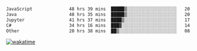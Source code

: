 <!--START_SECTION:waka-->

```txt
JavaScript              48 hrs 39 mins  █████▒░░░░░░░░░░░░░░░░░░░   20.83 %
Java                    48 hrs 35 mins  █████▒░░░░░░░░░░░░░░░░░░░   20.80 %
Jupyter                 41 hrs 37 mins  ████▒░░░░░░░░░░░░░░░░░░░░   17.82 %
C#                      34 hrs 16 mins  ███▓░░░░░░░░░░░░░░░░░░░░░   14.67 %
Other                   20 hrs 38 mins  ██▒░░░░░░░░░░░░░░░░░░░░░░   08.83 %
```

<!--END_SECTION:waka-->
[![wakatime](https://wakatime.com/badge/user/6c2f442e-41b4-42e3-bc06-d5d8203ad1da.svg)](https://wakatime.com/@6c2f442e-41b4-42e3-bc06-d5d8203ad1da)
